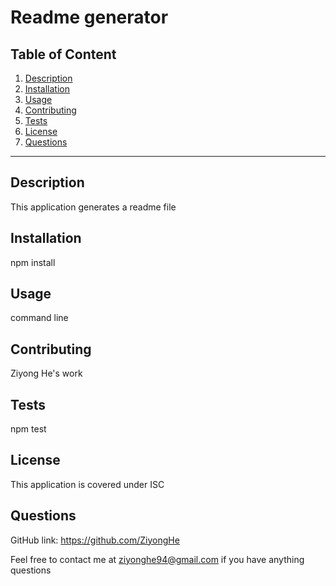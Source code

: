 # Readme generator

## Table of Content
1. [Description](#description)
2. [Installation](#installation)
3. [Usage](#usage)
4. [Contributing](#contributing)
5. [Tests](#tests)
6. [License](#license)
7. [Questions](#questions)
<hr>

## Description
This application generates a readme file 


## Installation
npm install


## Usage
command line 


## Contributing
Ziyong He's work


## Tests
npm test


## License
This application is covered under ISC 


## Questions
GitHub link: https://github.com/ZiyongHe

Feel free to contact me at ziyonghe94@gmail.com if you have anything questions
